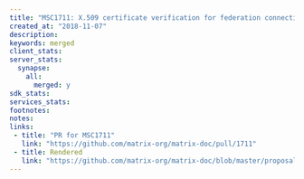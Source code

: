 ```yaml
---
title: "MSC1711: X.509 certificate verification for federation connections"
created_at: "2018-11-07"
description:
keywords: merged
client_stats:
server_stats:
  synapse:
    all:
      merged: y
sdk_stats:
services_stats:
footnotes:
notes:
links:
 - title: "PR for MSC1711"
   link: "https://github.com/matrix-org/matrix-doc/pull/1711"
 - title: Rendered
   link: "https://github.com/matrix-org/matrix-doc/blob/master/proposals/1711-x509-for-federation.md"
---
```


